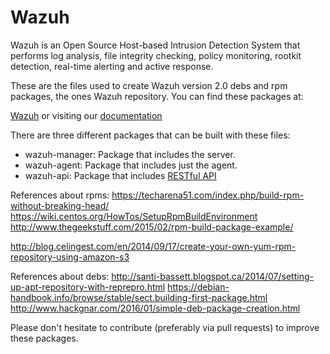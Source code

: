 Wazuh
============

Wazuh is an Open Source Host-based Intrusion Detection System that performs log analysis, file integrity checking, policy monitoring, rootkit detection, real-time alerting and active response.

These are the files used to create Wazuh version 2.0 debs and rpm packages, the ones Wazuh repository. You can find these packages at:

[Wazuh](https://wazuh.com) or visiting our [documentation](http://documentation.wazuh.com)

There are three different packages that can be built with these files:

* wazuh-manager: Package that includes the server.
* wazuh-agent: Package that includes just the agent.
* wazuh-api: Package that includes [RESTful API](http://documentation.wazuh.com/en/latest/ossec_api.html)


References about rpms:
https://techarena51.com/index.php/build-rpm-without-breaking-head/
https://wiki.centos.org/HowTos/SetupRpmBuildEnvironment
http://www.thegeekstuff.com/2015/02/rpm-build-package-example/

http://blog.celingest.com/en/2014/09/17/create-your-own-yum-rpm-repository-using-amazon-s3


References about debs:
http://santi-bassett.blogspot.ca/2014/07/setting-up-apt-repository-with-reprepro.html
https://debian-handbook.info/browse/stable/sect.building-first-package.html
http://www.hackgnar.com/2016/01/simple-deb-package-creation.html


Please don't hesitate to contribute (preferably via pull requests) to improve these packages.
